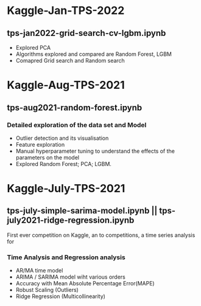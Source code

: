 # Kaggle-Jan-TPS-2022
## tps-jan2022-grid-search-cv-lgbm.ipynb
- Explored PCA
- Algorithms explored and compared are Random Forest, LGBM
- Comapred Grid search and Random search 

# Kaggle-Aug-TPS-2021
## tps-aug2021-random-forest.ipynb
### Detailed exploration of the data set and Model 
- Outlier detection and its visualisation
- Feature exploration
- Manual hyperparameter tuning to understand the effects of the parameters on the model
- Explored Random Forest; PCA; LGBM. 


# Kaggle-July-TPS-2021
## tps-july-simple-sarima-model.ipynb || tps-july2021-ridge-regression.ipynb
First ever competition on Kaggle, an to competitions, a time series analysis for  
### Time Analysis and Regression analysis
- AR/MA time model
- ARIMA / SARIMA model wiht various orders
- Accuracy with Mean Absolute Percentage Error(MAPE)
- Robust Scaling (Outliers)
- Ridge Regression (Multicollinearity)

